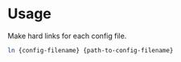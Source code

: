 # Usage

Make hard links for each config file.
```bash
ln {config-filename} {path-to-config-filename}
```
